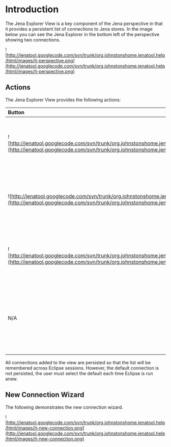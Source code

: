 # Introduction #

The Jena Explorer View is a key component of the Jena perspective in that it provides a persistent list of connections to Jena stores. In the image below you can see the Jena Explorer in the bottom left of the perspective showing two connections.

![http://jenatool.googlecode.com/svn/trunk/org.johnstonshome.jenatool.help/html/images/jt-perspective.png](http://jenatool.googlecode.com/svn/trunk/org.johnstonshome.jenatool.help/html/images/jt-perspective.png)

## Actions ##

The Jena Explorer View provides the following actions:

|  **Button**  |  **On**  |  **Comments**  |
|:-------------|:---------|:---------------|
| ![http://jenatool.googlecode.com/svn/trunk/org.johnstonshome.jenatool.ui/icons/connection_new.gif](http://jenatool.googlecode.com/svn/trunk/org.johnstonshome.jenatool.ui/icons/connection_new.gif) | Toolbar, any tree item | Adds a new connection by invoking the new connection wizard. |
| ![http://jenatool.googlecode.com/svn/trunk/org.johnstonshome.jenatool.ui/icons/object_delete.gif](http://jenatool.googlecode.com/svn/trunk/org.johnstonshome.jenatool.ui/icons/object_delete.gif) | Toolbar, any connection | Removes the selected connection from the view (does prompt before deletion). |
| ![http://jenatool.googlecode.com/svn/trunk/org.johnstonshome.jenatool.ui/icons/connection_edit.gif](http://jenatool.googlecode.com/svn/trunk/org.johnstonshome.jenatool.ui/icons/connection_edit.gif) | Toolbar, any connection | Sets the currently selected connection as the default for "quick" actions. |
| N/A | Any connection | On double-clicking any connection some properties of the connection can be edited. |

All connections added to the view are persisted so that the list will be remembered across Eclipse sessions. However, the default connection is not persisted, the user must select the default each time Eclipse is run anew.

## New Connection Wizard ##

The following demonstrates the new connection wizard.

![http://jenatool.googlecode.com/svn/trunk/org.johnstonshome.jenatool.help/html/images/jt-new-connection.png](http://jenatool.googlecode.com/svn/trunk/org.johnstonshome.jenatool.help/html/images/jt-new-connection.png)